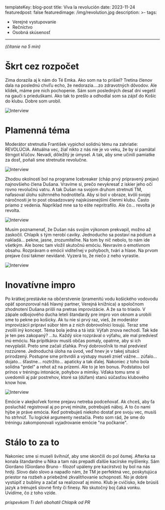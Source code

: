 templateKey: blog-post
title: Viva la revolución
date: 2023-11-24
featuredpost: false
featuredimage: /img/revolution.jpg
description: >-
tags:
  - Verejné vystupovanie
  - Rečníctvo
  - Osobná skúsenosť
---

*(čítanie na 5 min)*

# Škrt cez rozpočet

Zima dorazila aj k nám do Té Emka. Ako som na to prišiel? Tretina členov dala na poslednú chvíľu echo,
že nedorazia....zo zdravotných dôvodov. Ale klídek, máme pre nich pochopenie. Sám som posledných desať
dní vegetil na gauči s prieduškami. Ako tak to prešlo a odhodlal som sa zájsť do Košíc do klubu. Dobre
som urobil.

![Interview](/img/IMG_2023-11-22-Feri.jpg)

# Plamenná téma

Moderátor stretnutia František vypichol solidnú tému na zahriatie: REVOLÚCIA. Aktuálna vec, žiaľ nikto
z nás nie je vo veku, že by si pamätal štrngot kľúčov. Nevadí, dôležitý je úmysel. A tak, aby sme učinili
pamiatke za dosť, poňali sme stretnutie revolučne.

![Interview](/img/IMG_2023-11-22-Dusan.jpg)

Zhodou okolností bol na programe Icebreaker (cháp prvý pripravený prejav) najnovšieho člena Dušana. Vravíme
si, prečo nevykresať z iskier jeho očí rovno revolučnú vatru. A tak Dušan na svojom druhom stretnutí TM,
nafasoval úlohu súhrnného hodnotiteľa. Aby si bol v obraze, kvôli svojej náročnosti je to post obsadzovaný
najskúsenejšími členmi klubu. Často priamo z vedenia. Napríklad mne sa to ešte nepritrafilo. Ale čo...
revolta je revolta.

![Interview](/img/IMG_2023-11-22-Vlado.jpg)

Musím poznamenať, že Dušan nás svojim výkonom prekvapil, možno až zaskočil. Chlapík s tým nerobí caviky.
Jednoducho sa postaví na pódium a nakladá... pekne, jasne, zrozumiteľne. Na tom by nič nebolo, to nám ide
všetkým. Ale borec tam vložil skutočnú emóciu. Nevravím o emotívnom obsahu. Rozprávam o emócii viditeľnej
v pohyboch, tvári a hlase. Na prvom prejave čosi takmer nevídané. Vyzerá to, že niečo z neho vyrastie.

![Interview](/img/IMG_2023-11-22-Trung.jpg)

# Inovatívne impro

Po krátkej prestávke na občerstvenie (pramenitú vodu košického vodovodu opäť sponzoroval náš hlavný partner,
Verejná knižnica) a spoločnom zhodnotení Dušana prišli na pretras improvizácie. A že sa to triaslo. V zápale
odbojového ducha leteli štandardy pre impro von oknom a urobili sme to pekne po košicky. Ak tu nie si prvý
raz, vieš, že moderátor improvizácii pripraví súbor tém a z nich dobrovoľníci losujú. Teraz sme zvolili iný
koncept. Téma bola jedna a tá istá: Výťah znova nechodí. Tak kde je ten pes zakopaný? ...tu. Každý síce
rozprával o výťahu, ale mal predviesť inú emóciu. Na prípitkárov musíš občas pomaly, opatrne, aby si ich
nevyplašil. Preto sme začali zľahka. Prvý dobrovoľník to mal predviesť rozzúrene. Jednoduchá úloha na úvod,
veď hnev je v takej situácii prirodzený. Postupne sme pritvrdili a výstupy museli znieť vážne... zúfalo...
dojato... šťastne... roztržito... apaticky a tak ďalej. Nakoniec z toho bola solídna "prdel" a rehot až na
prízemí. Ale to je len bonus. Podstatou bol prínos v tréningu intonácie, pohybov a mimiky. Vďaka tomu sme si
uvedomili aj pár postrehov, ktoré sa (dúfam) stanú súčasťou klubového know how.

![Interview](/img/IMG_2023-11-22-David.png)

Emócie v akejkoľvek forme prejavu netreba podceňovať. Ak chceš, aby ťa poslucháč registroval aj po prvej
minúte, potrebuješ náboj. A to čo nami hýbe je práve emócia. Keď potrebuješ niekoho dostať pre svoju vec,
musíš ho strhnúť. Tu logické argumenty nestačia. Preto som rád, že sme do tréningu zakomponovali vyjadrovanie
emócie "na počkanie".

# Stálo to za to

Nakoniec sme si museli švihnúť, aby sme skončili do pol ôsmej. Afterka sa konala štandardne u Nika a tam nás
prepadli ďalšie kacírske myšlienky. Sám Giordano (Giordano Bruno - filozof upáleny pre kacírstvo) by bol na
nás hrdý. Slovo dalo slovo a napadlo nám, že TM je perfektná vec, poskytujúca priestor na rozbeh a priebežné
zkvalitňovanie schopností. No je dobré vystúpiť z bubliny a začať sa realizovať aj mimo. Klub je cvičisko,
kde brúsiš jazyk a trénuješ slovné finty či finesy. No skutočný boj čaká vonku. Uvidíme, čo z toho vzíde.

*príspevkom Ti deň obohatil Chlapík od PR*




